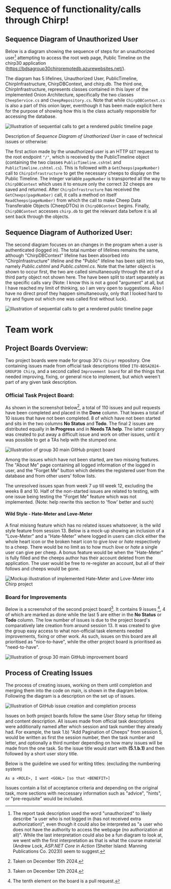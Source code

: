 # Sequence of functionality/calls through Chirp!

## Sequence Diagram of Unauthorized User

Below is a diagram showing the sequence of steps for an unauthorized user[^userStatus] attempting to access the root web page, Public Timeline on the chirp30 application (https://bdsagroup30chirpremotedb.azurewebsites.net/). 

The diagram has 5 lifelines, Unauthorized User, PublicTimeline, ChirpInfrastructure, ChirpDBContext, and chirp.db. The third one, ChirpInfrastructure, represents classes contained in this layer of the implemented Onion Architecture, specifically the two classes `CheepService.cs` and `CheepRepository.cs`. Note that while `ChirpDBContext.cs` is also a part of this onion layer, eventhough it has been made explicit here for the purpose of showing how this is the class actually responsible for accessing the database.

![Illustration of sequential calls to get a rendered public timeline page](../docs/images/BDSA-sequence-diagramUnauthorized.png)

Description of *Sequence Diagram of Unathorized User* in case of technical issues or otherwise:

The first action made by the unauthorized user is an HTTP `GET` request to the root endpoint `"/"`, which is received by the PublicTimeline object (containing the two classes `PublicTimeline.cshtml` and `PublicTimeline.cshtml.cs`). This is followed with a `GetCheeps(pageNumber)` call to `ChirpInfrastructure` to get the necessary cheeps to display on the Public Timeline. The integer variable `pageNumber` is transported all the way to `ChirpDBContext` which uses it to ensure only the correct 32 cheeps are saved and returned. After `ChirpInfrastructure` has received the `GetCheeps(pageNumber)` call, it calls a method on itself `ReadCheeps(pageNumber)` from which the call to make Cheep Data Transferable Objects (CheepDTOs) in `ChirpDBContext` begins. Finally, `ChirpDBContext` accesses `chirp.db` to get the relevant data before it is all sent back through the objects. 

[^userStatus]: The report task description used the word "unauthorized" to likely describe "a user who is not logged in (has not received extra authorization)", even though it could also be interpreted as "a user who does not have the authority to access the webpage (no authorization at all)". While the last interpretation could also be a fun diagram to look at, we went with the first interpretation as that is what the course material (Andrew Lock, *ASP.NET Core in Action* (Shelter Island: Manning Publications Co. 2023)) seem to suggest. 

## Sequence Diagram of Authorized User:
The second diagram focuses on an changes in the program when a user is authenticated (logged in). The total number of lifelines remains the same, although "ChirpDBContext" lifeline has been absorbed into "ChirpInfrastructure" lifeline and the "Public" lifeline has been split into two, namely *Public.cshtml* and *Public.cshtml.cs*. Note that the latter object is shown to occur first, the two are called simultaneously through the act of a third party object not shown here. The have been split to start separately as the specific calls vary (Note: I know this is not a good "argument" at all, but I have reached my limit of thinking, so I am very open to suggestions. Also I have no direct proof they happen simultaneously, only that I looked hard to try and figure out which one was called first without luck).

![Illustration of sequential calls to get a rendered public timeline page](../docs/images/BDSA-sequence-diagramAuthorized.png)

# Team work

## Project Boards Overview:

Two project boards were made for group 30's `Chirp!` repository. One containing issues made from official task descriptions titled `ITU-BDSA2024-GROUP30 Chirp`, and a second called `Improvement board` for all the things that needed improving, fixing, or general nice to implement, but which weren't part of any given task description. 

### Official Task Project Board:

As shown in the screenshot below[^projectBoardDate], a total of 110 issues and pull requests have been completed and placed in the **Done** column. That leaves a total of 10 issues that have not been completed. 8 of which have not been started and sits in the two columns **No Status** and **Todo**. The final 2 issues are distributed equally in **In Progress** and in **Needs TA help**. The latter category was created to put away a difficult issue and work on other issues, until it was possible to get a TAs help with the stumped one.

![Illustration of group 30 main GitHub project board](../docs/images/BDSA-mainProjectBoard.png)

Among the issues which have not been started, are two missing features. The "About Me" page containing all logged information of the logged in user, and the "Forget Me" button which deletes the registered user from the database and from other users' follow lists. 

The unresolved issues span from week 7 up till week 12, excluding the weeks 8 and 10. Half of the non-started issues are related to testing, with one issue being testing the "Forget Me" feature which was not implemented. 
(Note: help rewrite this section to 'flow' better and such)

[^projectBoardDate]: Taken on December 15th 2024.

#### Wild Style - Hate-Meter and Love-Meter

A final misisng feature which has no related issues whatsoever, is the wild style feature from session 13. Below is a mock-up showing an inclusion of a "Love-Meter" and a "Hate-Meter" where logged in users can click either the whole heart icon or the broken heart icon to give *love* or *hate* respectively to a cheep. There would be no limit as to how much *love* or *hate* a single user can give per cheep. A bonus feature would be when the "Hate-Meter" is fully filled and the cheeps author has their account deleted from the application. The user would be free to re-register an account, but all of their follows and cheeps would be gone.

![Mockup illustration of implemented Hate-Meter and Love-Meter into Chirp project](../docs/images/BDSA-mockUpHateLoveMeter.png)

### Board for Improvements

Below is a screenshot of the second project board[^improvementDate]. It contains 9 issues [^tenth], 4 of which are marked as done while the last 5 are either in the **No Status** or **Todo** column. The low number of issues is due to the project board's comparatively late creation from around session 13. It was created to give the group easy access to what non-official task elements needed improvements, fixing or other work. As such, issues on this board are all prioritised as "nice-to-have", while the other project board is prioritised as "need-to-have".

![Illustration of group 30 main GitHub improvement board](../docs/images/BDSA-improvementBoard.png)


[^improvementDate]: Taken on December 12th 2024.

[^tenth]: The tenth element on the board is a pull request.

## Process of Creating Issues 

The process of creating issues, working on them until completion and merging them into the code on main, is shown in the diagram below. Following the diagram is a description on the set up of issues. 

![Illustration of GitHub issue creation and completion process](../docs/images/BDSA-TeamWork-diagram.png)


Issues on both project boards follow the same *User Story* setup for titleing and content description. All issues made from official task descriptions were additionally named after which session and task number they already had. For example, the task 1.b) "Add Pagination of Cheeps" from session 5, would be written as first the session number, then the task number and letter, and optionally a third number depending on how many issues will be made from the one task. So the issue title would start with **(5.1.b.1)** and then followed by a short user story title. 

Below is the guideline we used for writing titles: (excluding the numbering system) 

    As a <ROLE>, I want <GOAL> [so that <BENEFIT>]

Issues contain a list of acceptance criteria and depending on the original task, more sections with neccessary information such as "advice", "hints", or "pre-requisite" would be included.